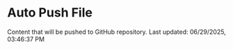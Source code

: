 # Auto Push File

Content that will be pushed to GitHub repository.
Last updated: 06/29/2025, 03:46:37 PM
